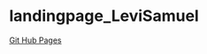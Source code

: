 # landingpage_LeviSamuel

[Git Hub Pages](https://thiago-costa-barros.github.io/landingpage_LeviSamuel/)
